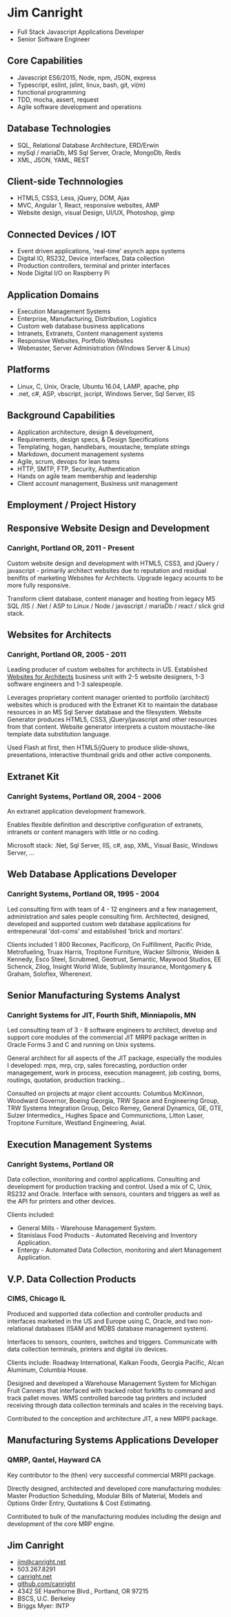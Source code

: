 # Jim Canright

- Full Stack Javascript Applications Developer
- Senior Software Engineer

## Core Capabilities

- Javascript ES6/2015, Node, npm, JSON, express
- Typescript, eslint, jslint, linux, bash, git, vi(m)
- functional programming
- TDD, mocha, assert, request
- Agile software development and operations

## Database Technologies

- SQL, Relational Database Architecture, ERD/Erwin
- mySql / mariaDb, MS Sql Server, Oracle, MongoDb, Redis
- XML, JSON, YAML, REST

## Client-side Technnologies

- HTML5, CSS3, Less, jQuery, DOM, Ajax
- MVC, Angular 1, React, responsive websites, AMP
- Website design, visual Design, UI/UX, Photoshop, gimp

## Connected Devices / IOT

- Event driven applications, 'real-time' asynch apps systems
- Digital IO, RS232, Device interfaces, Data collection
- Production controllers, terminal and printer interfaces
- Node Digital I/O on Raspberry Pi

## Application Domains

- Execution Management Systems
- Enterprise, Manufacturing, Distribution, Logistics
- Custom web database business applications
- Intranets, Extranets, Content management systems
- Responsive Websites, Portfolio Websites
- Webmaster, Server Administration (Windows Server & Linux)

## Platforms

- Linux, C, Unix, Oracle, Ubuntu 16.04, LAMP, apache, php
- .net, c#, ASP, vbscript, jscript, Windows Server, Sql Server, IIS

## Background Capabilities

- Application architecture, design & development, 
- Requirements, design specs,  & Design Specifications
- Templating, hogan, handlebars, moustache, template strings
- Markdown, document management systems
- Agile, scrum, devops for lean teams
- HTTP, SMTP, FTP, Security, Authentication
- Hands on agile team membership and leadership
- Client account management, Business unit management

## Employment / Project History

## Responsive Website Design and Development

### Canright, Portland OR, 2011 - Present

Custom website design and development with HTML5, CSS3, and jQuery / javascript - primarily architect websites due to reputation and residual benifits of marketing Websites for Architects.  Upgrade legacy acounts to be more fully responsive.

Transform client database, content manager and hosting from legacy MS SQL /IIS / .Net / ASP to Linux / Node / javascript / mariaDb / react / slick grid stack.

## Websites for Architects

### Canright, Portland OR, 2005 - 2011

Leading producer of custom websites for architects in US.  Established [Websites for Architects](http://canright.com) business unit with 2-5 website designers, 1-3 software engineers and 1-3 salespeople.

Leverages proprietary content manager oriented to portfolio (architect) websites which is produced with the Extranet Kit to maintain the database resources in an MS Sql Server database and the filesystem.  Website Generator produces HTML5, CSS3, jQuery/javascript and other resources from that content.  Website generator interprets a custom moustache-like template data substitution language.

Used Flash at first, then HTML5/jQuery to produce slide-shows, presentations, interactive thumbnail grids and other active components.

## Extranet Kit

### Canright Systems, Portland OR, 2004 - 2006

An extranet application development framework.

Enables flexible definition and descriptive configuration of extranets, intranets or content managers with little or no coding.

Microsoft stack: .Net, Sql Server, IIS, c#, asp, XML, Visual Basic, Windows Server, ...

## Web Database Applications Developer

### Canright Systems, Portland OR, 1995 - 2004

Led consulting firm with team of 4 - 12 engineers and a few management, administration and sales people consulting firm.  Architected, designed, developed and supported custom web database applications for entrepeneural 'dot-coms' and established 'brick and mortars'.

Clients included 1 800 Reconex, Pacificorp, On Fulfillment, Pacific Pride, Metrofueling, Truax Harris, Tropitone Furniture, Wacker Siltronix, Weiden & Kennedy, Esco Steel, Scrubmed, Geotrust, Semantic, Maywood Studios, EE Schenck, Zilog, Insight World Wide, Sublimity Insurance, Montgomery & Graham, Soloflex, Wherenext.

## Senior Manufacturing Systems Analyst

### Canright Systems for JIT, Fourth Shift, Minniapolis, MN
[//]: # (1991 - 1995)

Led consulting team of 3 - 8 software engineers to architect, develop and support core modules of the commercial JIT MRPII package written in Oracle Forms 3 and C and running on Unix systems.

General architect for all aspects of the JIT package, especially the modules I developed: mps, mrp, crp, sales forecasting, porduction order managegement, work in process, execution manageent, job costing, boms, routings, quotation, production tracking...

Consulted on projects at major client accounts: Columbus McKinnon, Woodward Governor, Boeing Georgia, TRW Space and Engineering Group, TRW Systems Integration Group, Delco Remey, General Dynamics, GE, GTE, Sulzer Intermedics,, Hughes Space and Communictions, Litton Laser, Tropitone Furniture, Westland Engineering, Avial.

## Execution Management Systems

### Canright Systems, Portland OR
[//]: # (1988-1991)

Data collection, monitoring and control applications.  Consulting and development for production tracking and control.  Used a mix of C, Unix, RS232 and Oracle.  Interface with sensors, counters and triggers as well as the API for printers and other devices.

Clients included:

- General Mills - Warehouse Management System.
- Stanislaus Food Products - Automated Receiving and Inventory Application.
- Entergy - Automated Data Collection, monitoring and alert Management Application.

## V.P. Data Collection Products

### CIMS, Chicago IL
[//]: # (1986-1988)

Produced and supported data collection and controller products and interfaces marketed in the US and Europe using C, Oracle, and two non-relational databases (ISAM and MDBS database management system).

Interfaces to sensors, counters, switches and triggers.  Communicate with data collection terminals, printers and digital i/o devices.

Clients include: Roadway International, Kalkan Foods, Georgia Pacific, Alcan Aluminum, Columbia House.

Designed and developed a Warehouse Management System for Michigan Fruit Canners that interfaced with tracked robot forklifts to command and track pallet moves.  WMS controlled barcode tag printers and included receiving through data collection terminals and scales in the receiving bays.

Contributed to the conception and architecture JIT, a new MRPII package.

## Manufacturing Systems Applications Developer

### QMRP, Qantel, Hayward CA
[//]: # (1982-1986)

Key contributor to the (then) very successful commercial MRPII package.

Directly designed, architected and developed core manufacturing modules: Master Production Scheduling, Modular Bills of Material, Models and Options Order Entry, Quotations & Cost Estimating.

Contributed to bulk of the manufacturing modules including the design and development of the core MRP engine.

## Jim Canright

- jim@canright.net
- 503.267.8291
- [canright.net](http://www.canright.net)
- [github.com/canright](http://github.com/canright)
- 4342 SE Hawthorne Blvd., Portland, OR 97215
- BSCS, U.C. Berkeley
- Briggs Myer: INTP
